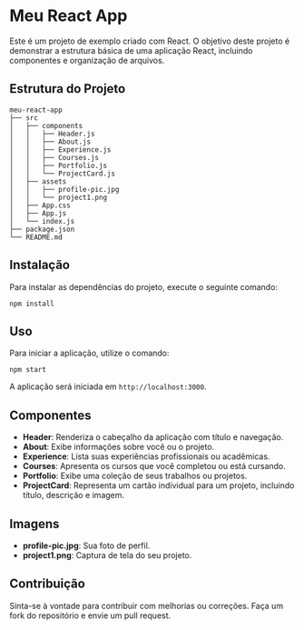 # Meu React App

Este é um projeto de exemplo criado com React. O objetivo deste projeto é demonstrar a estrutura básica de uma aplicação React, incluindo componentes e organização de arquivos.

## Estrutura do Projeto

```
meu-react-app
├── src
│   ├── components
│   │   ├── Header.js
│   │   ├── About.js
│   │   ├── Experience.js
│   │   ├── Courses.js
│   │   ├── Portfolio.js
│   │   └── ProjectCard.js
│   ├── assets
│   │   ├── profile-pic.jpg
│   │   └── project1.png
│   ├── App.css
│   ├── App.js
│   └── index.js
├── package.json
└── README.md
```

## Instalação

Para instalar as dependências do projeto, execute o seguinte comando:

```
npm install
```

## Uso

Para iniciar a aplicação, utilize o comando:

```
npm start
```

A aplicação será iniciada em `http://localhost:3000`.

## Componentes

- **Header**: Renderiza o cabeçalho da aplicação com título e navegação.
- **About**: Exibe informações sobre você ou o projeto.
- **Experience**: Lista suas experiências profissionais ou acadêmicas.
- **Courses**: Apresenta os cursos que você completou ou está cursando.
- **Portfolio**: Exibe uma coleção de seus trabalhos ou projetos.
- **ProjectCard**: Representa um cartão individual para um projeto, incluindo título, descrição e imagem.

## Imagens

- **profile-pic.jpg**: Sua foto de perfil.
- **project1.png**: Captura de tela do seu projeto.

## Contribuição

Sinta-se à vontade para contribuir com melhorias ou correções. Faça um fork do repositório e envie um pull request.